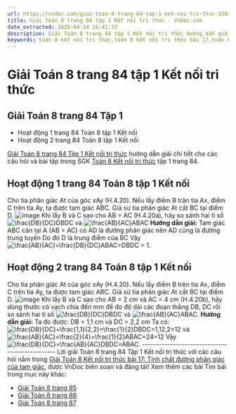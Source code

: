 ```yaml
---
url: https://vndoc.com/giai-toan-8-trang-84-tap-1-ket-noi-tri-thuc-330439
title: Giải Toán 8 trang 84 tập 1 Kết nối tri thức - VnDoc.com
date_extracted: 2025-04-14 16:41:33
description: Giải Toán 8 trang 84 tập 1 Kết nối tri thức hướng dẫn giải chi tiết các câu hỏi và bài tập trong SGK Toán 8 Kết nối tri thức tập 1.
keywords: toán 8 kết nối tri thức,toán 8 kết nối tri thức bài 17,toán 8 kết nối tri thức bài Tính chất đường phân giác của tam giác,toán lớp 8 kết nối tri thức,giải toán 8 kết nối tri thức,giải sgk toán 8 kết nối tri thức,sgk toán 8 kết nối tri thức,sách giáo khoa toán 8 kết nối tri thức,toán 8 bài 17,toán lớp 8 bài 17,toán 8 Tính chất đường phân giác của tam giác,toán 8 kntt,giải toán 8 kntt,giải toán 8 kntt bài 17,toán 8 trang 84,giải toán 8 trang 84,giải toán lớp 8 trang 84,toán lớp 8 trang 84
---
```


# Giải Toán 8 trang 84 tập 1 Kết nối tri thức
## **Giải Toán 8 trang 84 Tập 1**
  * Hoạt động 1 trang 84 Toán 8 tập 1 Kết nối
  * Hoạt động 2 trang 84 Toán 8 tập 1 Kết nối

[Giải Toán 8 trang 84 Tập 1 Kết nối tri thức](<https://vndoc.com/giai-toan-8-trang-84-tap-1-ket-noi-tri-thuc-330439>) hướng dẫn giải chi tiết cho các câu hỏi và bài tập trong SGK [Toán 8 Kết nối tri thức](<https://vndoc.com/toan-8-ket-noi-tri-thuc>) tập 1 trang 84.
## **Hoạt động 1 trang 84 Toán 8 tập 1 Kết nối**
Cho tia phân giác At của góc xAy \(H.4.20\). Nếu lấy điểm B trân tia Ax, điểm C trên tia Ay, ta được tam giác ABC. Giả sư tia phân giác At cắt BC tại điểm D.
![image](https://i.vdoc.vn/data/image/2024/10/25/Hoat-dong-1-trang-84-Toan-8-tap-1-Ket-noi.png)
Khi lấy B và C sao cho AB = AC \(H.4.20a\), hãy so sánh hai tỉ số ![\\frac{DB}{DC}](https://i.vdoc.vn/data/image/blank.png)DBDC và ![\\frac{AB}{AC}](https://i.vdoc.vn/data/image/blank.png)ABAC
**Hướng dẫn giải:**
Tam giác ABC cân tại A \(AB = AC\) có AD là đường phân giác nên AD cũng là đường trung tuyến
Do đó D là trung điểm của BC
Vậy ![\\frac{AB}{AC}=\\frac{DB}{DC}](https://i.vdoc.vn/data/image/blank.png)ABAC=DBDC = 1.
## **Hoạt động 2 trang 84 Toán 8 tập 1 Kết nối**
Cho tia phân giác At của góc xAy \(H.4.20\). Nếu lấy điểm B trên tia Ax, điểm C trên tia Ay, ta được tam giác ABC. Giả sử tia phân giác At cắt BC tại điểm D.
![image](https://i.vdoc.vn/data/image/2024/10/25/Hoat-dong-1-trang-84-Toan-8-tap-1-Ket-noi.png)
Khi lấy B và C sao cho AB = 2 cm và AC = 4 cm \(H.4.20b\), hãy dùng thước có vạch chia đến mm để đo độ dài các đoạn thẳng DB, DC rồi so sánh hai tỉ số ![\\frac{DB}{DC}](https://i.vdoc.vn/data/image/blank.png)DBDC và ![\\frac{AB}{AC}](https://i.vdoc.vn/data/image/blank.png)ABAC.
**Hướng dẫn giải:**
Ta đo được: DB = 1,1 cm và DC = 2,2 cm
Ta có: ![\\frac{DB}{DC}=\\frac{1,1}{2,2}=\\frac{1}{2}](https://i.vdoc.vn/data/image/blank.png)DBDC=1,12,2=12 và ![\\frac{AB}{AC}=\\frac{2}{4}=\\frac{1}{2}](https://i.vdoc.vn/data/image/blank.png)ABAC=24=12
Vậy ![\\frac{DB}{DC}=\\frac{AB}{AC}](https://i.vdoc.vn/data/image/blank.png)DBDC=ABAC.
\-----------------------------------------------
Lời giải Toán 8 trang 84 Tập 1 Kết nối tri thức với các câu hỏi nằm trong [Giải Toán 8 Kết nối tri thức bài 17: Tính chất đường phân giác của ](<https://vndoc.com/toan-8-ket-noi-tri-thuc-bai-17-295221>)[tam giác](<https://vndoc.com/toan-8-ket-noi-tri-thuc-bai-17-295221>), được VnDoc biên soạn và đăng tải\!
Xem thêm các bài Tìm bài trong mục này khác:
  * [Giải Toán 8 trang 85 ](</giai-toan-8-trang-85-tap-1-ket-noi-tri-thuc-330472>)
  * [Giải Toán 8 trang 86 ](</giai-toan-8-trang-86-tap-1-ket-noi-tri-thuc-330474>)
  * [Giải Toán 8 trang 87](</giai-toan-8-trang-87-tap-1-ket-noi-tri-thuc-331233>)

